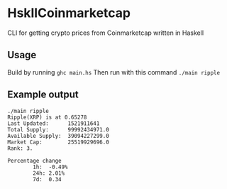 # HskllCoinmarketcap
CLI for getting crypto prices from Coinmarketcap written in Haskell

## Usage

Build by running ``ghc main.hs``
Then run with this command ``./main ripple``
        
## Example output
```
./main ripple
Ripple(XRP) is at 0.65278
Last Updated:      1521911641
Total Supply:      99992434971.0
Available Supply:  39094227299.0
Market Cap:        25519929696.0
Rank: 3.

Percentage change
        1h:  -0.49%
        24h: 2.01%
        7d:  0.34
```        
